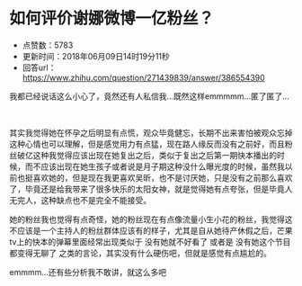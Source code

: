 # 如何评价谢娜微博一亿粉丝？
- 点赞数：5783
- 更新时间：2018年06月09日14时19分11秒
- 回答url：https://www.zhihu.com/question/271439839/answer/386554390
<body>
 <p data-pid="-wbfAz2R">我都已经说话这么小心了，竟然还有人私信我...既然这样emmmmm...匿了匿了...</p>
 <p class="ztext-empty-paragraph"><br></p>
 <p data-pid="s4WOHXyj">其实我觉得她在怀孕之后明显有点慌，观众毕竟健忘，长期不出来害怕被观众忘掉这种心情也可以理解，但是感觉用力有点猛，现在路人缘反而没有之前好，而且粉丝破亿这种我觉得应该出现在她复出之后，类似于复出之后第一期快本播出的时候，而不应该出现在她生孩子或者说是月子期这种没什么曝光度的时候，虽然我以前也挺喜欢她的，但是现在我更喜欢吴昕，也不是讨厌她，只是没有之前那么喜欢了，毕竟还是给我带来了很多快乐的太阳女神，就是觉得她有点夸张，但是毕竟人无完人，这种缺点也不是完全不能接受。</p>
 <p data-pid="yZ_XEsyH">她的粉丝我也觉得有点奇怪，她的粉丝现在有点像流量小生小花的粉丝，我觉得这不应该是一个主持人的粉丝群体应该有的样子，尤其是自从她待产休假之后，芒果tv上的快本的弹幕里面经常出现类似于 没有她就不好看了 或者是 没有她这个节目都变得无聊了 之类的言论，其实没有什么硬伤吧，但就是感觉有点尴尬的。</p>
 <p data-pid="ZfqxicPw">emmmm...还有些分析我不敢讲，就这么多吧</p>
</body>